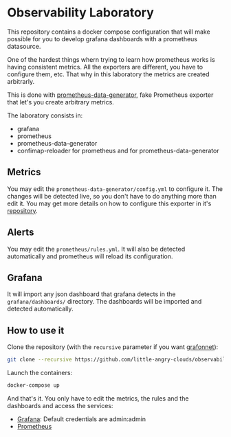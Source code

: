 # Observability Laboratory

This repository contains a docker compose configuration that will make possible
for you to develop grafana dashboards with a prometheus datasource.

One of the hardest things whern trying to learn how prometheus works is having
consistent metrics. All the exporters are different, you have to configure them,
etc. That why in this laboratory the metrics are created arbitrarly.

This is done with
[prometheus-data-generator](https://github.com/little-angry-clouds/prometheus-data-generator),
fake Prometheus exporter that let's you create arbitrary metrics.

The laboratory consists in:
- grafana
- prometheus
- prometheus-data-generator
- confimap-reloader for prometheus and for prometheus-data-generator

## Metrics
You may edit the `prometheus-data-generator/config.yml` to configure it. The
changes will be detected live, so you don't have to do anything more than edit it. You may
get more details on how to configure this exporter in it's
[repository](https://github.com/little-angry-clouds/prometheus-data-generator).

## Alerts
You may edit the `prometheus/rules.yml`. It will also be detected automatically
and prometheus will reload its configuration.

## Grafana
It will import any json dashboard that grafana detects in the
`grafana/dashboards/` directory. The dashboards will be imported and detected
automatically.

## How to use it
Clone the repository (with the `recursive` parameter if you want
[grafonnet](https://github.com/grafana/grafonnet-lib)):

```bash
git clone --recursive https://github.com/little-angry-clouds/observability-laboratory
```

Launch the containers:

```bash
docker-compose up
```

And that's it. You only have to edit the metrics, the rules and the dashboards
and access the services:

- [Grafana](http://localhost:3000): Default credentials are admin:admin
- [Prometheus](http://localhost:9090)


